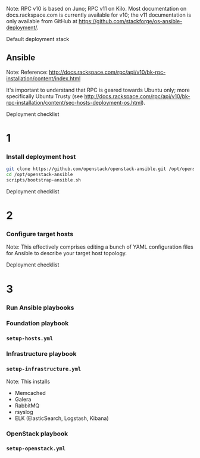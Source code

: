 <!-- .slide: data-background-image="images/rackspace-logo.svg" data-background-size="contain" -->
Note: RPC v10 is based on Juno; RPC v11 on Kilo. Most documentation on
docs.rackspace.com is currently available for v10; the v11
documentation is only available from GitHub at
https://github.com/stackforge/os-ansible-deployment/.


Default deployment stack
## Ansible
Note: Reference: http://docs.rackspace.com/rpc/api/v10/bk-rpc-installation/content/index.html

It's important to understand that RPC is geared towards Ubuntu only;
more specifically Ubuntu Trusty (see
http://docs.rackspace.com/rpc/api/v10/bk-rpc-installation/content/sec-hosts-deployment-os.html).


Deployment checklist
# 1
### Install deployment host


```sh
git clone https://github.com/openstack/openstack-ansible.git /opt/openstack-ansible
cd /opt/openstack-ansible
scripts/bootstrap-ansible.sh
```


Deployment checklist
# 2
### Configure target hosts
Note: This effectively comprises editing a bunch of YAML configuration
files for Ansible to describe your target host topology.


Deployment checklist
# 3
### Run Ansible playbooks


### Foundation playbook
### `setup-hosts.yml`


### Infrastructure playbook
### `setup-infrastructure.yml`
Note: This installs
- Memcached
- Galera
- RabbitMQ
- rsyslog
- ELK (ElasticSearch, Logstash, Kibana)


### OpenStack playbook
### `setup-openstack.yml`
